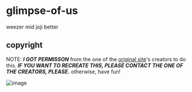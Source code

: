 # glimpse-of-us
weezer mid joji better
## copyright
NOTE: 	***I GOT PERMISSON*** from the one of the [original site](https://humanrecordplayer.com)'s creators to do this.
***IF YOU WANT TO RECREATE THIS, PLEASE CONTACT THE ONE OF THE CREATORS, PLEASE.*** otherwise, have fun!

![image](https://glimpse.wavecat.xyz/permission.png)
